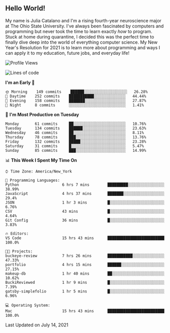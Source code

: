 ## Hello World!

My name is Julia Catalano and I'm a rising fourth-year neuroscience major at The Ohio State University. I've always been fascinated by computers and programming but never took the time to learn exactly *how* to program. Stuck at home during quarantine, I decided this was the perfect time to finally dive deep into the world of everything computer science. My New Year's Resolution for 2021 is to learn more about programming and ways I can apply it to my education, future jobs, and everyday life! 





<!--START_SECTION:waka-->
![Profile Views](http://img.shields.io/badge/Profile%20Views-113-blue)

![Lines of code](https://img.shields.io/badge/From%20Hello%20World%20I%27ve%20Written-395107%20lines%20of%20code-blue)

**I'm an Early 🐤** 

```text
🌞 Morning    149 commits    ██████░░░░░░░░░░░░░░░░░░░   26.28% 
🌆 Daytime    252 commits    ███████████░░░░░░░░░░░░░░   44.44% 
🌃 Evening    158 commits    ███████░░░░░░░░░░░░░░░░░░   27.87% 
🌙 Night      8 commits      ░░░░░░░░░░░░░░░░░░░░░░░░░   1.41%

```
📅 **I'm Most Productive on Tuesday** 

```text
Monday       61 commits     ██░░░░░░░░░░░░░░░░░░░░░░░   10.76% 
Tuesday      134 commits    ██████░░░░░░░░░░░░░░░░░░░   23.63% 
Wednesday    46 commits     ██░░░░░░░░░░░░░░░░░░░░░░░   8.11% 
Thursday     78 commits     ███░░░░░░░░░░░░░░░░░░░░░░   13.76% 
Friday       132 commits    █████░░░░░░░░░░░░░░░░░░░░   23.28% 
Saturday     31 commits     █░░░░░░░░░░░░░░░░░░░░░░░░   5.47% 
Sunday       85 commits     ███░░░░░░░░░░░░░░░░░░░░░░   14.99%

```


📊 **This Week I Spent My Time On** 

```text
⌚︎ Time Zone: America/New_York

💬 Programming Languages: 
Python                   6 hrs 7 mins        █████████░░░░░░░░░░░░░░░░   38.99% 
JavaScript               4 hrs 37 mins       ███████░░░░░░░░░░░░░░░░░░   29.4% 
JSON                     1 hr 3 mins         █░░░░░░░░░░░░░░░░░░░░░░░░   6.76% 
CSV                      43 mins             █░░░░░░░░░░░░░░░░░░░░░░░░   4.64% 
Git Config               36 mins             █░░░░░░░░░░░░░░░░░░░░░░░░   3.83%

🔥 Editors: 
VS Code                  15 hrs 43 mins      █████████████████████████   100.0%

🐱‍💻 Projects: 
buckeye-review           7 hrs 26 mins       ███████████░░░░░░░░░░░░░░   47.33% 
portfolio                4 hrs 15 mins       ██████░░░░░░░░░░░░░░░░░░░   27.15% 
makeup-db                1 hr 40 mins        ██░░░░░░░░░░░░░░░░░░░░░░░   10.62% 
BuckiReviewed            1 hr 9 mins         █░░░░░░░░░░░░░░░░░░░░░░░░   7.39% 
gatsby-simplefolio       1 hr 5 mins         █░░░░░░░░░░░░░░░░░░░░░░░░   6.96%

💻 Operating System: 
Mac                      15 hrs 43 mins      █████████████████████████   100.0%

```


 Last Updated on July 14, 2021
<!--END_SECTION:waka-->

